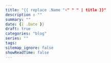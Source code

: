 ```yaml
---
title: "{{ replace .Name "-" " " | title }}"
description : ""
summary: ""
date: {{ .Date }}
draft: true
categories: "blog"
series: ""
tags:
sitemap_ignore: false
showReadTime: false
---
```

